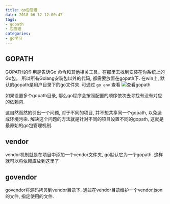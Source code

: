 ```yaml
---
title: go包管理
date: 2018-06-12 12:00:47
tags:
- gopath
- 包管理
categories:
- go学习
---
```


## GOPATH
GOPATH的作用是告诉Go 命令和其他相关工具，在那里去找到安装在你系统上的Go包。 所以所有Golang安装包以外的代码, 都需要放置在gopath下. 在win上, 默认的gopath是用户目录下的go文件夹. 可通过 `go env` 查看
![查看gopath](http://p3euxxfa8.bkt.clouddn.com/2018-06-12-12-09-10.png)

如果设置多个gopath目录, 那么go程序会按照配置的顺序依次去寻找有没有对应的依赖包.

这自然而然的引出一个问题, 对于不同的项目, 并不想共享同一个gopath, 以免造成环境污染. 解决这个问题的方法就是针对不同的项目设置不同的gopath, 这就是最原始的go包管理机制.

## vendor
vendor机制就是在项目中添加一个vendor文件夹, go默认它为一个gopath. 这样就可以将依赖库放到这里了

## govendor
govendor将源码拷贝到vendor目录下, 通过在vendor目录维护一个vendor.json的文件, 指定使用的文件. 
